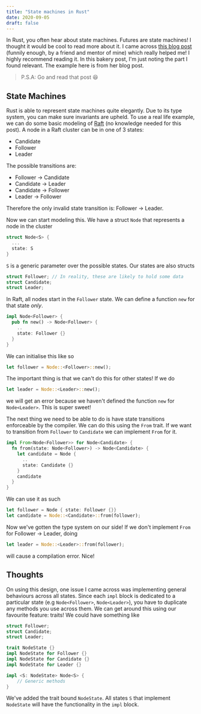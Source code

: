 ```yaml
---
title: "State machines in Rust"
date: 2020-09-05
draft: false
---
```


In Rust, you often hear about state machines. Futures are state machines! I thought it would be cool
to read more about it. I came across [this blog post](https://hoverbear.org/blog/rust-state-machine-pattern/)
(funnily enough, by a friend and mentor of mine) which really helped me! I highly recommend reading it.
In this bakery post, I'm just noting the part I found relevant. The example here is from her blog post.

> P.S.A: Go and read that post 😆

## State Machines

Rust is able to represent state machines quite elegantly. Due to its type system, you can make sure
invariants are upheld. To use a real life example, we can do some basic modeling of [Raft](https://raft.github.io/)
(no knowledge needed for this post). A node in a Raft cluster can be in one of 3 states:

* Candidate
* Follower
* Leader

The possible transitions are:

* Follower -> Candidate
* Candidate -> Leader
* Candidate -> Follower
* Leader -> Follower

Therefore the only invalid state transition is: Follower -> Leader.

Now we can start modeling this. We have a struct `Node` that represents a node in the cluster

```rust
struct Node<S> {
  ...
  state: S
}
```

`S` is a generic parameter over the possible states. Our states are also structs

```rust
struct Follower; // In reality, these are likely to hold some data
struct Candidate;
struct Leader;
```

In Raft, all nodes start in the `Follower` state. We can define a function `new` for that state *only*.

```rust
impl Node<Follower> {
  pub fn new() -> Node<Follower> {
    ..
    state: Follower {}
  }
}
```

We can initialise this like so

```rust
let follower = Node::<Follower>::new();
```

The important thing is that we can't do this for other states! If we do

```rust
let leader = Node::<Leader>::new();
```

we will get an error because we haven't defined the function `new` for `Node<Leader>`. This is super
sweet!

The next thing we need to be able to do is have state transitions enforceable by the compiler.
We can do this using the `From` trait. If we want to transition from `Follower` to `Candidate` we can
implement `From` for it.

```rust
impl From<Node<Follower>> for Node<Candidate> {
  fn from(state: Node<Follower>) -> Node<Candidate> {
    let candidate = Node {
      ..
      state: Candidate {}
    }
    candidate
  }
}
```

We can use it as such

```rust
let follower = Node { state: Follower {}}
let candidate = Node::<Candidate>::from(follower);
```

Now we've gotten the type system on our side! If we don't implement `From` for Follower -> Leader, doing

```rust
let leader = Node::<Leader>::from(follower);
```

will cause a compilation error. Nice!

## Thoughts

On using this design, one issue I came across was implementing general behaviours across all states.
Since each `impl` block is dedicated to a particular state (e.g `Node<Follower>`, `Node<Leader>`),
you have to duplicate any methods you use across them. We can get around this using our favourite
feature: traits! We could have something like

```rust
struct Follower;
struct Candidate;
struct Leader;

trait NodeState {}
impl NodeState for Follower {}
impl NodeState for Candidate {}
impl NodeState for Leader {}

impl <S: NodeState> Node<S> {
    // Generic methods
}
```

We've added the trait bound `NodeState`. All states `S` that implement `NodeState` will have the
functionality in the `impl` block.
